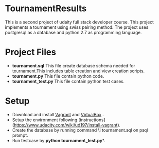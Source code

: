 # TournamentResults
This is a second project of udaity full stack developer course.
This project implements a tournament using swiss pairing method.
The project uses postgresql as a database and python 2.7 as programming
language.

# Project Files

*  **tournament.sql** This file create database schema needed for tournament.This
includes table creation and view creation scripts.
*  **tournament.py** This file contain python code.
*  **tournament_test.py** This file contain python test cases.

# Setup
* Download and install [Vagrant](https://www.vagrantup.com/) and [VirtualBox](https://www.virtualbox.org/) .
* Setup the environment following [instructions] (https://www.udacity.com/wiki/ud197/install-vagrant).
*  Create the database by running command \i tournament.sql on psql prompt.
*  Run testcase by **python tournament_test.py***.
